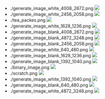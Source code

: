 - ./generate_image_white_4008_2672.png
![](./generate_image_white_4008_2672.png)
- ./generate_image_white_2456_2058.png
![](./generate_image_white_2456_2058.png)
- ./tea_packes.png
![](./tea_packes.png)
- ./generate_image_white_1628_1236.png
![](./generate_image_white_1628_1236.png)
- ./generate_image_blank_4008_2672.png
![](./generate_image_blank_4008_2672.png)
- ./generate_image_blank_4872_3248.png
![](./generate_image_blank_4872_3248.png)
- ./generate_image_blank_2456_2058.png
![](./generate_image_blank_2456_2058.png)
- ./generate_image_white_640_480.png
![](./generate_image_white_640_480.png)
- ./generate_image_blank_1628_1236.png
![](./generate_image_blank_1628_1236.png)
- ./generate_image_blank_1392_1040.png
![](./generate_image_blank_1392_1040.png)
- ./binary_image.png
![](./binary_image.png)
- ./scratch.png
![](./scratch.png)
- ./generate_image_white_1392_1040.png
![](./generate_image_white_1392_1040.png)
- ./generate_image_blank_640_480.png
![](./generate_image_blank_640_480.png)
- ./generate_image_white_4872_3248.png
![](./generate_image_white_4872_3248.png)
